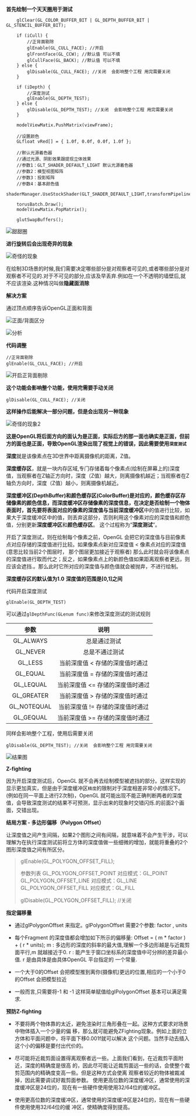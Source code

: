 **首先绘制一个天天圈用于测试**

```
    glClear(GL_COLOR_BUFFER_BIT | GL_DEPTH_BUFFER_BIT | GL_STENCIL_BUFFER_BIT);
    
    if (iCull) {
        //正背面剔除
        glEnable(GL_CULL_FACE); //开启
        glFrontFace(GL_CCW); //默认值 可以不填
        glCullFace(GL_BACK); //默认值 可以不填
    } else {
        glDisable(GL_CULL_FACE); //关闭  会影响整个工程 用完需要关闭
    }
    
    if (iDepth) {
        //深度测试
        glEnable(GL_DEPTH_TEST);
    } else {
        glDisable(GL_DEPTH_TEST); //关闭  会影响整个工程 用完需要关闭
    }
    
    modelViewMatix.PushMatrix(viewFrame);
    
    //设置颜色
    GLfloat vRed[] = { 1.0f, 0.0f, 0.0f, 1.0f };
    
    //默认光源着色器
    //通过光源、阴影效果跟提现立体效果
    //参数1：GLT_SHADER_DEFAULT_LIGHT 默认光源着色器
    //参数2：模型视图矩阵
    //参数3：投影矩阵
    //参数4：基本颜色值
    shaderManager.UseStockShader(GLT_SHADER_DEFAULT_LIGHT,transformPipeline.GetModelViewMatrix(),transformPipeline.GetProjectionMatrix(),vRed);
    
    torusBatch.Draw();
    modelViewMatix.PopMatrix();
    
    glutSwapBuffers();
```

![甜甜圈](https://upload-images.jianshu.io/upload_images/8416233-16c8f350bb84b288.png?imageMogr2/auto-orient/strip%7CimageView2/2/w/1240)

**进行旋转后会出现奇异的现象**

![奇怪的现象](https://upload-images.jianshu.io/upload_images/8416233-7695dfa105fe24b1.png?imageMogr2/auto-orient/strip%7CimageView2/2/w/1240)

在绘制3D场景的时候,我们需要决定哪些部分是对观察者可⻅的,或者哪些部分是对观察者不可⻅的.对于不可⻅的部分,应该及早丢弃.例如在⼀个不透明的墙壁后,就不应该渲染.这种情况叫做**隐藏⾯消除**

**解决方案**

通过顶点顺序告诉OpenGL正面和背面

![正面/背面区分](https://upload-images.jianshu.io/upload_images/8416233-53e593192606cca7.png?imageMogr2/auto-orient/strip%7CimageView2/2/w/1240)

![分析](https://upload-images.jianshu.io/upload_images/8416233-afa8464311dd82e3.png?imageMogr2/auto-orient/strip%7CimageView2/2/w/1240)

**代码调整**

```
//正背面剔除
glEnable(GL_CULL_FACE); //开启
```

![开启正背面剔除](https://upload-images.jianshu.io/upload_images/8416233-837241ec2cae6897.png?imageMogr2/auto-orient/strip%7CimageView2/2/w/1240)

**这个功能会影响整个功能，使用完需要手动关闭**

```
glDisable(GL_CULL_FACE); //关闭
```

**这样操作后能解决一部分问题，但是会出现另一种现象**

![奇怪的现象2](https://upload-images.jianshu.io/upload_images/8416233-7355c31e41b43bb5.png?imageMogr2/auto-orient/strip%7CimageView2/2/w/1240)

**这是OpenGL将后面方向的面认为是正面，实际后方的那一面也确实是正面，但前方的面也是正面，导致OpenGL渲染出现了视觉上的错误，因此需要使用`深度测试`**

**深度**就是该像素点在3D世界中距离摄像机的距离，Z值。

**深度缓存区**，就是⼀块内存区域,专⻔存储着每个像素点(绘制在屏幕上的)深度值，当观察者在Z轴正方向时，深度（Z值）越大，则离摄像机越近；当观察者在Z轴负方向时，深度（Z值）越小，则离摄像机越近。

**深度缓冲区(DepthBuffer)**和**颜⾊缓存区(ColorBuffer)**是对应的，**颜⾊缓存区**存储像素的颜⾊信息，⽽**深度缓冲区**存储像素的深度信息，在决定是否绘制⼀个物体表⾯时，⾸先要将表⾯对应的像素的深度值与当前**深度缓冲区**中的值进⾏⽐较，如果⼤于深度缓冲区中的值，则丢弃这部分，否则利⽤这个像素对应的深度值和颜⾊值，分别更新**深度缓冲区**和**颜⾊缓存区**。 这个过程称为”**深度测试**”。

开启了深度测试，则在绘制每个像素之前，OpenGL 会把它的深度值与⽬前像素点对应存储的深度值进⾏⽐较。如果像素点新对应深度值 < 像素点对应的深度值 (意思⽐较当前2个图层时， 那个图层更加接近于观察者) 那么此时就会将该像素点的深度值进⾏取⽽代之；反之，如果像素点上的新颜⾊值如果距离观察者更远，则应该会遮挡.。那么此时它所对应的深度值与颜⾊值就会被抛弃，不进⾏绘制。

**深度缓存区的默认值为1.0**
**深度值的范围是[0,1]之间**

代码开启深度测试

```
glEnable(GL_DEPTH_TEST)
```

可以通过`glDepthFunc(GLenum func)`来修改深度测试的测试规则

| 参数 | 说明 |
| :--------:   |  :--------:  | 
| GL_ALWAYS | 总是通过测试 |
| GL_NEVER | 总是不通过测试 |
| GL_LESS | 当前深度值 < 存储的深度值时通过 |
| GL_EQUAL | 当前深度值 = 存储的深度值时通过 |
| GL_LEQUAL | 当前深度值 <= 存储的深度值时通过 |
| GL_GREATER | 当前深度值 > 存储的深度值时通过 |
| GL_NOTEQUAL | 当前深度值 != 存储的深度值时通过 |
| GL_GEQUAL | 当前深度值 >= 存储的深度值时通过 |

同样会影响整个工程，使用后需要关闭

```
glDisable(GL_DEPTH_TEST); //关闭  会影响整个工程 用完需要关闭
```

![结果图](https://upload-images.jianshu.io/upload_images/8416233-c7065a3ff8d32254.png?imageMogr2/auto-orient/strip%7CimageView2/2/w/1240)

**Z-fighting**

因为开启深度测试后，OpenGL 就不会再去绘制模型被遮挡的部分。这样实现的显示更加真实，但是由于深度缓冲区`精度`的限制对于深度相差⾮常⼩的情况下。(例如在同⼀平⾯上进⾏2次制)，OpenGL 就可能出现不能正确判断两者的深度值，会导致深度测试的结果不可预测，显示出来的现象时交错闪烁.的前⾯2个画⾯，交错出现。

**结局方案 - 多边形偏移（Polygon Offset）**

让深度值之间产生间隔，如果2个图形之间有间隔，就意味着不会产生干涉，可以理解为在执行深度测试前将立方体的深度值做一些细微的增加，就能将重叠的2个图形深度值之间有所区分。

> glEnable(GL_POLYGON_OFFSET_FILL);
>
> 参数列表
> GL_POLYGON_OFFSET_POINT    对应模式：GL_POINT
> GL_POLYGON_OFFSET_LINE  对应模式：GL_LINE
> GL_POLYGON_OFFSET_FILL  对应模式：GL_FILL
>
> glDisable(GL_POLYGON_OFFSET_FILL); //关闭

**指定偏移量** 

- 通过glPolygonOffset 来指定。glPolygonOffset 需要2个参数: factor , units

- 每个Fragment 的深度值都会增加如下所示的偏移量: 
Offset = ( m * factor ) + ( r * units); 
m : 多边形的深度的斜率的最⼤值,理解⼀个多边形越是与近裁剪⾯平⾏,m 就越接近于0. 
r : 能产⽣于窗⼝坐标系的深度值中可分辨的差异最⼩值.
r 是由具体是由具体OpenGL 平台指定的 ⼀个常量.

- ⼀个⼤于0的Offset 会把模型推到离你(摄像机)更远的位置,相应的⼀个⼩于0的Offset 会把模型拉近

- ⼀般⽽⾔,只需要将-1 和 -1 这样简单赋值给glPolygonOffset 基本可以满⾜需求.

**预防Z-fighting**

- 不要将两个物体靠的太近，避免渲染时三⻆形叠在⼀起。这种⽅式要求对场景中物体插⼊⼀个少量的偏 移，那么就可能避免ZFighting现象。例如上⾯的⽴⽅体和平⾯问题中，将平⾯下移0.001f就可以解决 这个问题。当然⼿动去插⼊这个⼩的偏移是要付出代价的。
 
- 尽可能将近裁剪⾯设置得离观察者远⼀些。上⾯我们看到，在近裁剪平⾯附近，深度的精确度是很⾼ 的，因此尽可能让近裁剪⾯远⼀些的话，会使整个裁剪范围内的精确度变⾼⼀些。但是这种⽅式会使离 观察者较近的物体被裁减掉，因此需要调试好裁剪⾯参数。 使⽤更⾼位数的深度缓冲区，通常使⽤的深度缓冲区是24位的，现在有⼀些硬件使⽤使⽤32/64位的缓冲区。

- 使⽤更⾼位数的深度缓冲区，通常使⽤的深度缓冲区是24位的，现在有⼀些硬件使⽤使⽤32/64位的缓 冲区，使精确度得到提⾼。